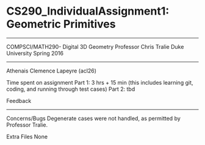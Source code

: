 # CS290_IndividualAssignment1: Geometric Primitives

_____________________________________ 
COMPSCI/MATH290- Digital 3D Geometry
Professor Chris Tralie
Duke University Spring 2016
_____________________________________
 
Athenais Clemence Lapeyre (acl26)


Time spent on assignment
  Part 1: 3 hrs + 15 min (this includes learning git, coding, and running through test cases)
  Part 2: tbd
  
Feedback
  _________

Concerns/Bugs
  Degenerate cases were not handled, as permitted by Professor Tralie.

Extra Files
  None
